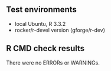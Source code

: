 ## Test environments
* local Ubuntu, R 3.3.2
* rocker/r-devel version (gforge/r-dev)

## R CMD check results
There were no ERRORs or WARNINGs.

